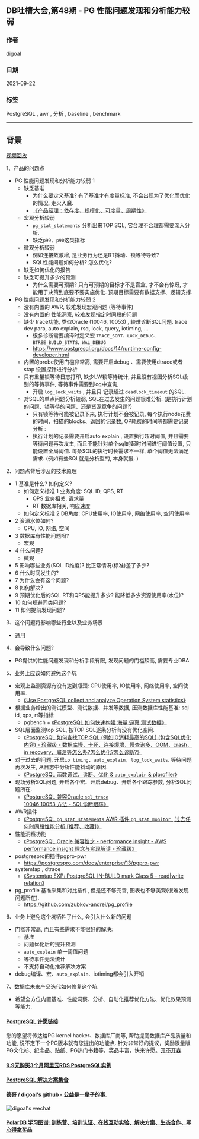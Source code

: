 ## DB吐槽大会,第48期 - PG 性能问题发现和分析能力较弱  
  
### 作者  
digoal  
  
### 日期  
2021-09-22  
  
### 标签  
PostgreSQL , awr , 分析 , baseline , benchmark      
  
----  
  
## 背景  
[视频回放](https://www.bilibili.com/video/BV1cL411x7me/)  
  
1、产品的问题点   
- PG 性能问题发现和分析能力较弱 1  
    - 缺乏基准  
        - 为什么要定义基准? 有了基准才有度量标准, 不会出现为了优化而优化的情况, 走火入魔.  
        - [《产品经理：依存度、规模化、可度量、周期性》](../202012/20201225_02.md)  
    - 宏观分析较弱  
        - `pg_stat_statements` 分析出来TOP SQL, 它合理不合理都需要深入分析.   
        - 缺乏`p99, p90`这类指标
    - 微观分析较弱  
        - 例如连接数激增, 是业务行为还是RT抖动、锁等待导致?
        - SQL性能问题如何分析? 怎么优化?  
    - 缺乏如何优化的报告  
    - 缺乏可提升多少的预测  
        - 为什么需要可预期? 只有可预期的目标才不是盲盒, 才不会有惊讶, 才能用于决策到底要不要实施优化. 预期目标需要有数据支撑、逻辑支撑.    
- PG 性能问题发现和分析能力较弱 2  
    - 没有内置的 AWR, 较难发现宏观问题 (等待事件)    
    - 没有内置的 性能洞察, 较难发现指定时间段的问题    
    - 缺少 trace功能, 类似Oracle (10046, 10053) , 较难诊断SQL问题.  trace dev para, auto explain, rsq, lock, query, iotiming, ...      
        - 很多诊断需要编译时定义宏 `TRACE_SORT、LOCK_DEBUG、BTREE_BUILD_STATS、WAL_DEBUG`   
        - https://www.postgresql.org/docs/14/runtime-config-developer.html   
    - 内置的probe使用门槛非常高, 需要开启debug 、需要使用dtrace或者stap 设置探针进行分析   
    - 只有重量锁等待日志打印, 缺少LW锁等待统计, 并且没有视图分析SQL级别的等待事件, 等待事件需要到log中查询,   
        - 开启 `log_lock_waits` , 并且只 记录超过 `deadlock_timeout` 的SQL.   
    - 对SQL的单点问题分析较弱, SQL在过去发生的问题很难分析. (是执行计划的问题、锁等待的问题、还是资源竞争的问题?)  
        - 只有锁等待可能被记录下来, 执行计划不会被记录, 每个执行node花费的时间、扫描的blocks、返回的记录数, OP耗费的时间等都需要记录分析 :   
        - 执行计划的记录需要开启auto explain , 设置执行超时阈值, 并且需要等待问题再次发生, 而且不能针对单个sql的超时时间进行阈值设置, 只能设置全局阈值. 每条SQL的执行时长需求不一样, 单个阈值无法满足需求. (例如有些SQL就是分析型的, 本身就慢. )   
  
2、问题点背后涉及的技术原理  
- 1 基准是什么? 如何定义?    
    - 如何定义标准 1 业务角度: SQL ID, QPS, RT  
        - QPS 业务相关, 请求量  
        - RT 数据库相关, 响应速度  
    - 如何定义标准 2 DB角度: CPU使用率, IO使用率, 网络使用率, 空间使用率    
- 2 资源水位如何?   
    - CPU, IO, 网络, 空间    
- 3 数据库有性能问题吗?   
    - 宏观  
- 4 什么问题?   
    - 微观  
- 5 影响哪些业务(SQL ID维度)? 比正常情况(标准)差了多少?   
- 6 什么时间发生的?   
- 7 为什么会有这个问题?   
- 8 如何解决?   
- 9 预期优化后的SQL RT和QPS能提升多少? 能降低多少资源使用率(水位)?   
- 10 如何规避同类问题?   
- 11 如何提前发现问题?   
  
3、这个问题将影响哪些行业以及业务场景  
- 通用  
  
4、会导致什么问题?  
- PG提供的性能问题发现和分析手段有限, 发现问题的门槛较高, 需要专业DBA  
  
5、业务上应该如何避免这个坑  
- 宏观上监测资源有没有达到瓶颈: CPU使用率, IO使用率, 网络使用率, 空间使用率.   
    - [《Use PostgreSQL collect and analyze Operation System statistics》](../201202/20120214_01.md)    
- 根据业务给出的测试模型、测试数据、并发等数据, 压测数据库性能基准: sql id, qps, rt等指标  
    - pgbench + [《PostgreSQL 如何快速构建 海量 逼真 测试数据》](../201711/20171121_01.md)    
- SQL层面监测top SQL, 按TOP SQL逐条分析有没有优化空间.   
    - [《PostgreSQL 如何查找TOP SQL (例如IO消耗最高的SQL) (包含SQL优化内容) - 珍藏级 - 数据库慢、卡死、连接爆增、慢查询多、OOM、crash、in recovery、崩溃等怎么办?怎么优化?怎么诊断?》](../201704/20170424_06.md)    
- 对于过去的问题, 开启`io timing, auto_explain, log_lock_waits`. 等待问题再次发生, 从日志中分析性能抖动的原因.   
    - [《PostgreSQL 函数调试、诊断、优化 & `auto_explain` & plprofiler》](../201611/20161121_02.md)    
- 现场分析SQL问题, 开启各个宏、开启debug、开启各个跟踪参数, 分析SQL问题所在.  
    - [《PostgreSQL 兼容Oracle `sql_trace` 10046 10053 方法 - SQL诊断跟踪》](../202109/20210904_04.md)    
- AWR插件  
    - [《PostgreSQL `pg_stat_statements` AWR 插件 `pg_stat_monitor` , 过去任何时间段性能分析 [推荐、收藏]》](../202104/20210415_01.md)    
- 性能洞察功能  
    - [《PostgreSQL Oracle 兼容性之 - performance insight - AWS performance insight 理念与实现解读 - 珍藏级》](../201901/20190125_02.md)   
- postgrespro的插件pgpro-pwr   
    - https://postgrespro.com/docs/enterprise/13/pgpro-pwr  
- systemtap , dtrace
    - [《Systemtap EXP: PostgreSQL IN-BUILD mark Class 5 - read|write relation》](../201310/20131016_05.md)  
- pg_profile 基准采集和对比插件, 但是还不够完善, 图表也不够美观(很难发现问题所在).
    - https://github.com/zubkov-andrei/pg_profile
  
6、业务上避免这个坑牺牲了什么, 会引入什么新的问题  
- 门槛非常高, 而且有些需求不能很好的解决:  
    - 基准  
    - 问题优化后的提升预测  
    - `auto_explain` 单一阈值问题  
    - 等待事件无法统计  
    - 不支持自动化推荐解决方案  
- debug编译、宏、`auto_explain`、iotiming都会引入开销  
  
7、数据库未来产品迭代如何修复这个坑  
- 希望全方位内置基准、性能洞察、分析、自动化推荐优化方法、优化效果预测等能力.   
  
  
  
#### [PostgreSQL 许愿链接](https://github.com/digoal/blog/issues/76 "269ac3d1c492e938c0191101c7238216")
您的愿望将传达给PG kernel hacker、数据库厂商等, 帮助提高数据库产品质量和功能, 说不定下一个PG版本就有您提出的功能点. 针对非常好的提议，奖励限量版PG文化衫、纪念品、贴纸、PG热门书籍等，奖品丰富，快来许愿。[开不开森](https://github.com/digoal/blog/issues/76 "269ac3d1c492e938c0191101c7238216").  
  
  
#### [9.9元购买3个月阿里云RDS PostgreSQL实例](https://www.aliyun.com/database/postgresqlactivity "57258f76c37864c6e6d23383d05714ea")
  
  
#### [PostgreSQL 解决方案集合](https://yq.aliyun.com/topic/118 "40cff096e9ed7122c512b35d8561d9c8")
  
  
#### [德哥 / digoal's github - 公益是一辈子的事.](https://github.com/digoal/blog/blob/master/README.md "22709685feb7cab07d30f30387f0a9ae")
  
  
![digoal's wechat](../pic/digoal_weixin.jpg "f7ad92eeba24523fd47a6e1a0e691b59")
  
  
#### [PolarDB 学习图谱: 训练营、培训认证、在线互动实验、解决方案、生态合作、写心得拿奖品](https://www.aliyun.com/database/openpolardb/activity "8642f60e04ed0c814bf9cb9677976bd4")
  
